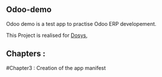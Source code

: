 Odoo-demo
---------

Odoo demo is a test app to practise Odoo ERP developement.

This Project is realised for <a href="https://www.dosys.ma">Dosys</a>,

Chapters :
----------

#Chapter3 : Creation of the app manifest


